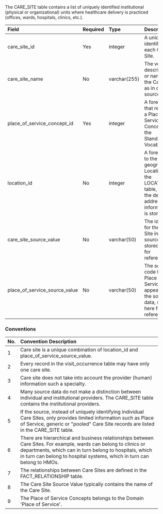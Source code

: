 The CARE_SITE table contains a list of uniquely identified institutional (physical or organizational) units where healthcare delivery is practiced (offices, wards, hospitals, clinics, etc.).

Field|Required|Type|Description
:--------------------------------|:--------|:------------|:------------------------
|care_site_id|Yes|integer|A unique identifier for each Care Site.|
|care_site_name|No|varchar(255)|The verbatim description or name of the Care Site as in data source|
|place_of_service_concept_id|Yes|integer|A foreign key that refers to a Place of Service Concept ID in the Standardized Vocabularies.|
|location_id|No|integer|A foreign key to the geographic Location in the LOCATION table, where the detailed address information is stored.|
|care_site_source_value|No|varchar(50)|The identifier for the Care Site in the source data, stored here for reference.|
|place_of_service_source_value|No|varchar(50)|The source code for the Place of Service as it appears in the source data, stored here for reference.|

### Conventions

No.|Convention Description
:--------|:------------------------------------
| 1  |  Care site is a unique combination of location_id and place_of_service_source_value. |
| 2  | Every record in the visit_occurrence table may have only one care site. |
| 3  | Care site does not take into account the provider (human) information such a specialty. |
| 4  | Many source data do not make a distinction between individual and institutional providers. The CARE_SITE table contains the institutional providers. |
| 5  | If the source, instead of uniquely identifying individual Care Sites, only provides limited information such as Place of Service, generic or "pooled" Care Site records are listed in the CARE_SITE table. |
| 6  | There are hierarchical and business relationships between Care Sites. For example, wards can belong to clinics or departments, which can in turn belong to hospitals, which in turn can belong to hospital systems, which in turn can belong to HMOs. |
| 7  | The relationships between Care Sites are defined in the FACT_RELATIONSHIP table. |
| 8  | The Care Site Source Value typically contains the name of the Care Site. |
| 9  | The Place of Service Concepts belongs to the Domain 'Place of Service'. |
